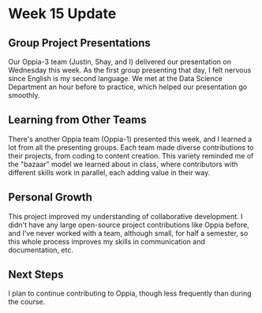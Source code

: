 # Week 15 Update

## Group Project Presentations

Our Oppia-3 team (Justin, Shay, and I) delivered our presentation on Wednesday this week. As the first group presenting that day, I felt nervous since English is my second language. We met at the Data Science Department an hour before to practice, which helped our presentation go smoothly.

<!--more-->

## Learning from Other Teams

There's another Oppia team (Oppia-1) presented this week, and I learned a lot from all the presenting groups. Each team made diverse contributions to their projects, from coding to content creation. This variety reminded me of the "bazaar" model we learned about in class, where contributors with different skills work in parallel, each adding value in their way.

## Personal Growth

This project improved my understanding of collaborative development. I didn't have any large open-source project contributions like Oppia before, and I've never worked with a team, although small, for half a semester, so this whole process improves my skills in communication and documentation, etc.

## Next Steps

I plan to continue contributing to Oppia, though less frequently than during the course.
